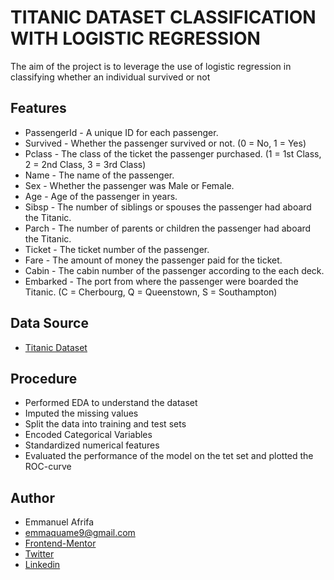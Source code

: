 # TITANIC DATASET CLASSIFICATION WITH LOGISTIC REGRESSION

The aim of the project is to leverage the use of logistic regression in classifying whether an individual survived or not


## Features
- PassengerId - A unique ID for each passenger.
- Survived - Whether the passenger survived or not. (0 = No, 1 = Yes)
- Pclass - The class of the ticket the passenger purchased. (1 = 1st Class, 2 = 2nd Class, 3 = 3rd Class)
- Name - The name of the passenger.
- Sex - Whether the passenger was Male or Female.
- Age - Age of the passenger in years.
- Sibsp - The number of siblings or spouses the passenger had aboard the Titanic.
- Parch - The number of parents or children the passenger had aboard the Titanic.
- Ticket - The ticket number of the passenger.
- Fare - The amount of money the passenger paid for the ticket.
- Cabin - The cabin number of the passenger according to the each deck.
- Embarked - The port from where the passenger were boarded the Titanic. (C = Cherbourg, Q = Queenstown, S = Southampton)


## Data Source
- [Titanic Dataset](https://www.kaggle.com/competitions/titanic/data)


## Procedure
- Performed EDA to understand the dataset
- Imputed the missing values
- Split the data into training and test sets
- Encoded Categorical Variables
- Standardized numerical features
- Evaluated the performance of the model on the tet set and plotted the ROC-curve


## Author
- Emmanuel Afrifa
- [emmaquame9@gmail.com](mailto:emmaquame9@gmail.com)
- [Frontend-Mentor](https://www.frontendmentor.io/profile/Emmanuel-Afrifa)
- [Twitter](https://twitter.com/Emma33712365)
- [Linkedin](https://www.linkedin.com/in/emmanuel-afrifa-840674214/)
